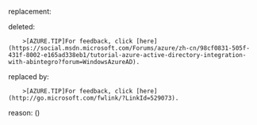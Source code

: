 replacement:

deleted:

		>[AZURE.TIP]For feedback, click [here](https://social.msdn.microsoft.com/Forums/azure/zh-cn/98cf0831-505f-431f-8002-e165ad338eb1/tutorial-azure-active-directory-integration-with-abintegro?forum=WindowsAzureAD).

replaced by:

		>[AZURE.TIP]For feedback, click [here](http://go.microsoft.com/fwlink/?LinkId=529073).

reason: ()

